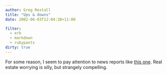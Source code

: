 ```yaml
---
author: Greg Restall
title: "Ups & downs"
date: 2002-06-03T12:04:38+11:00

filter:
  - erb
  - markdown
  - rubypants
dirty: true
---
```


<p>For some reason, I seem to pay attention to news reports like <a href="http://www.theage.com.au/articles/2002/06/02/1022982650362.html">this one</a>.  Real estate worrying is silly, but strangely compelling.</p>
